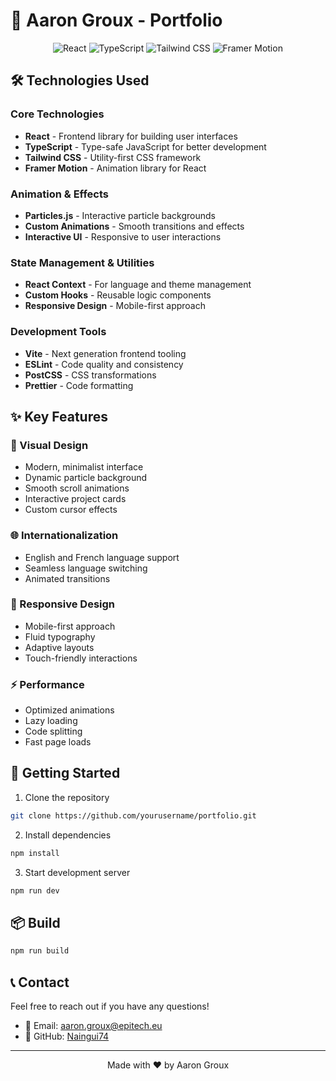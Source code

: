 # 🌟 Aaron Groux - Portfolio

<div align="center">
  <img src="https://img.shields.io/badge/React-61DAFB?style=for-the-badge&logo=react&logoColor=black" alt="React" />
  <img src="https://img.shields.io/badge/TypeScript-3178C6?style=for-the-badge&logo=typescript&logoColor=white" alt="TypeScript" />
  <img src="https://img.shields.io/badge/Tailwind_CSS-38B2AC?style=for-the-badge&logo=tailwind-css&logoColor=white" alt="Tailwind CSS" />
  <img src="https://img.shields.io/badge/Framer_Motion-0055FF?style=for-the-badge&logo=framer&logoColor=white" alt="Framer Motion" />
</div>

## 🛠️ Technologies Used

### Core Technologies
- **React** - Frontend library for building user interfaces
- **TypeScript** - Type-safe JavaScript for better development
- **Tailwind CSS** - Utility-first CSS framework
- **Framer Motion** - Animation library for React

### Animation & Effects
- **Particles.js** - Interactive particle backgrounds
- **Custom Animations** - Smooth transitions and effects
- **Interactive UI** - Responsive to user interactions

### State Management & Utilities
- **React Context** - For language and theme management
- **Custom Hooks** - Reusable logic components
- **Responsive Design** - Mobile-first approach

### Development Tools
- **Vite** - Next generation frontend tooling
- **ESLint** - Code quality and consistency
- **PostCSS** - CSS transformations
- **Prettier** - Code formatting

## ✨ Key Features

### 🎨 Visual Design
- Modern, minimalist interface
- Dynamic particle background
- Smooth scroll animations
- Interactive project cards
- Custom cursor effects

### 🌐 Internationalization
- English and French language support
- Seamless language switching
- Animated transitions

### 📱 Responsive Design
- Mobile-first approach
- Fluid typography
- Adaptive layouts
- Touch-friendly interactions

### ⚡ Performance
- Optimized animations
- Lazy loading
- Code splitting
- Fast page loads

## 🚀 Getting Started

1. Clone the repository
```bash
git clone https://github.com/yourusername/portfolio.git
```

2. Install dependencies
```bash
npm install
```

3. Start development server
```bash
npm run dev
```

## 📦 Build

```bash
npm run build
```

## 📞 Contact

Feel free to reach out if you have any questions!

- 📧 Email: aaron.groux@epitech.eu
- 💼 GitHub: [Naingui74](https://github.com/Naingui74)

---

<div align="center">
  Made with ❤️ by Aaron Groux
</div>